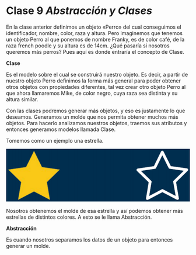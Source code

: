 # Clase 9 *Abstracción y Clases*

En la clase anterior definimos un objeto «Perro» del cual conseguimos el identificador, nombre, color, raza y altura. Pero imaginemos que tenemos un objeto Perro al que ponemos de nombre Franky, es de color café, de la raza french poodle y su altura es de 14cm. ¿Qué pasaría si nosotros queremos más perros? Pues aquí es donde entraría el concepto de Clase.

**Clase**

Es el modelo sobre el cual se construirá nuestro objeto. Es decir, a partir de nuestro objeto Perro definimos la forma más general para poder obtener otros objetos con propiedades diferentes, tal vez crear otro objeto Perro al que ahora llamaremos Mike, de color negro, cuya raza sea distinta y su altura similar.

Con las clases podremos generar más objetos, y eso es justamente lo que deseamos. Generamos un molde que nos permita obtener muchos más objetos. Para hacerlo analizamos nuestros objetos, traemos sus atributos y entonces generamos modelos llamada Clase.

Tomemos como un ejemplo una estrella.

![src/POO_26.png](../src/POO_26.png)

Nosotros obtenemos el molde de esa estrella y así podemos obtener más estrellas de distintos colores. A esto se le llama Abstracción.

**Abstracción**

Es cuando nosotros separamos los datos de un objeto para entonces generar un molde.